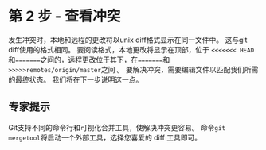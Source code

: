 # 第 2 步 - 查看冲突
发生冲突时，本地和远程的更改将以unix diff格式显示在同一文件中。 这与git diff使用的格式相同。
要阅读格式，本地更改将显示在顶部，位于 `<<<<<<< HEAD`和`=======`之间的，远程更改位于其下，在`=======`和`>>>>>remotes/origin/master`之间 。
要解决冲突，需要编辑文件以匹配我们所需的最终状态。 我们将在下一步说明这一点。

## 专家提示
Git支持不同的命令行和可视化合并工具，使解决冲突更容易。 命令`git mergetool`将启动一个外部工具，选择您喜爱的 diff 工具即可。 
